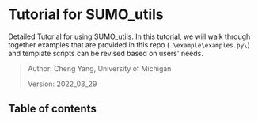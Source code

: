 # Tutorial for SUMO_utils
Detailed Tutorial for using SUMO_utils. In this tutorial, we will walk through together examples that are provided in this repo (`.\example\examples.py\`) and template scripts can be revised based on users' needs.  
 > Author: Cheng Yang, University of Michigan 
 > 
 > Version: 2022_03_29

## Table of contents
